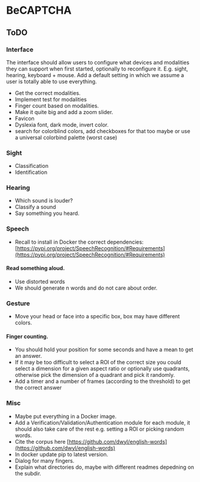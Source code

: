 # BeCAPTCHA

## ToDO
### Interface
The interface should allow users to configure what devices and modalities they can support when first started, optionally to reconfigure it.
E.g. sight, hearing, keyboard + mouse.
Add a default setting in which we assume a user is totally able to use everything.
- Get the correct modalities.
- Implement test for modalities
- Finger count based on modalities.
- Make it quite big and add a zoom slider.
- Favicon
- Dyslexia font, dark mode, invert color.
- search for colorblind colors, add checkboxes for that too maybe or use a universal colorbind palette (worst case)

### Sight
- Classification
- Identification

### Hearing
- Which sound is louder?
- Classify a sound
- Say something you heard.

### Speech
- Recall to install in Docker the correct dependencies: [https://pypi.org/project/SpeechRecognition/#Requirements](https://pypi.org/project/SpeechRecognition/#Requirements)
#### Read something aloud.
- Use distorted words
- We should generate n words and do not care about order.

### Gesture
- Move your head or face into a specific box, box may have different colors.
#### Finger counting.
- You should hold your position for some seconds and have a mean to get an answer.
- If it may be too difficult to select a ROI of the correct size you could select a dimension for a given aspect ratio or optionally use quadrants, otherwise pick the dimension of a quadrant and pick it randomly.
- Add a timer and a number of frames (according to the threshold) to get the correct answer

### Misc
- Maybe put everything in a Docker image.
- Add a Verification/Validation/Authentication module for each module, it should also take care of the rest e.g. setting a ROI or picking random words.
- Cite the corpus here [https://github.com/dwyl/english-words](https://github.com/dwyl/english-words)
- In docker update pip to latest version.
- Dialog for many fingers.
- Explain what directories do, maybe with different readmes depedning on the subdir.
